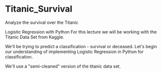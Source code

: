 # Titanic_Survival
Analyze the survival over the Titanic


Logistic Regression with Python
For this lecture we will be working with the Titanic Data Set from Kaggle.

We'll be trying to predict a classification - survival or deceased. Let's begin our understanding of implementing Logistic Regression in Python for classification.

We'll use a "semi-cleaned" version of the titanic data set.
